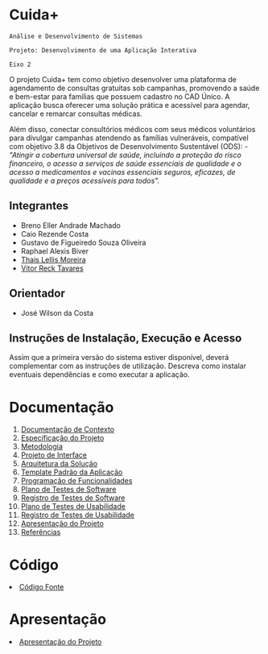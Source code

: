 # Cuida+

`Análise e Desenvolvimento de Sistemas`

`Projeto: Desenvolvimento de uma Aplicação Interativa`

`Eixo 2`

O projeto Cuida+ tem como objetivo desenvolver uma plataforma de agendamento de consultas gratuitas sob campanhas, promovendo a saúde e bem-estar para famílias que possuem cadastro no CAD Único. A aplicação busca oferecer uma solução prática e acessível para agendar, cancelar e remarcar consultas médicas. 


Além disso, conectar consultórios médicos com seus médicos voluntários para divulgar campanhas atendendo as famílias vulneráveis, compatível com objetivo 3.8 da Objetivos de Desenvolvimento Sustentável (ODS): - <i>"Atingir a cobertura universal de saúde, incluindo a proteção do risco financeiro, o acesso a serviços de saúde essenciais de qualidade e o acesso a medicamentos e vacinas essenciais seguros, eficazes, de qualidade e a preços acessíveis para todos".</i>

## Integrantes

* Breno Eller Andrade Machado
* Caio Rezende Costa
* Gustavo de Figueiredo Souza Oliveira
* Raphael Alexis Biver
* [Thais Lellis Moreira](https://github.com/thaislellis)
* [Vitor Reck Tavares](https://github.com/vitor-reck)

## Orientador

* José Wilson da Costa

## Instruções de Instalação, Execução e Acesso

Assim que a primeira versão do sistema estiver disponível, deverá complementar com as instruções de utilização. Descreva como instalar eventuais dependências e como executar a aplicação.

# Documentação

<ol>
<li><a href="docs/01-Documentação de Contexto.md"> Documentação de Contexto</a></li>
<li><a href="docs/02-Especificação do Projeto.md"> Especificação do Projeto</a></li>
<li><a href="docs/03-Metodologia.md"> Metodologia</a></li>
<li><a href="docs/04-Projeto de Interface.md"> Projeto de Interface</a></li>
<li><a href="docs/05-Arquitetura da Solução.md"> Arquitetura da Solução</a></li>
<li><a href="docs/06-Template Padrão da Aplicação.md"> Template Padrão da Aplicação</a></li>
<li><a href="docs/07-Programação de Funcionalidades.md"> Programação de Funcionalidades</a></li>
<li><a href="docs/08-Plano de Testes de Software.md"> Plano de Testes de Software</a></li>
<li><a href="docs/09-Registro de Testes de Software.md"> Registro de Testes de Software</a></li>
<li><a href="docs/10-Plano de Testes de Usabilidade.md"> Plano de Testes de Usabilidade</a></li>
<li><a href="docs/11-Registro de Testes de Usabilidade.md"> Registro de Testes de Usabilidade</a></li>
<li><a href="docs/12-Apresentação do Projeto.md"> Apresentação do Projeto</a></li>
<li><a href="docs/13-Referências.md"> Referências</a></li>
</ol>

# Código

<li><a href="src/README.md"> Código Fonte</a></li>

# Apresentação

<li><a href="docs/12-Apresentação do Projeto.md"> Apresentação do Projeto</a></li>
